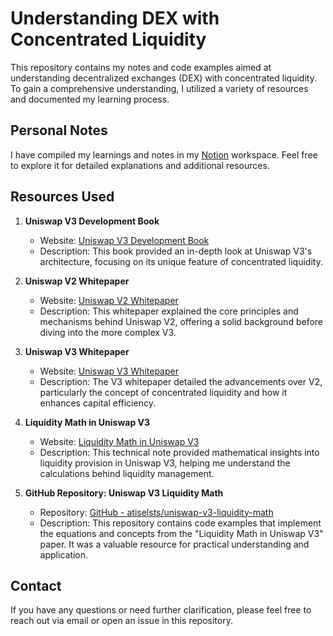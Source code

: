 # Understanding DEX with Concentrated Liquidity

This repository contains my notes and code examples aimed at understanding decentralized exchanges (DEX) with concentrated liquidity. To gain a comprehensive understanding, I utilized a variety of resources and documented my learning process.

## Personal Notes

I have compiled my learnings and notes in my [Notion](https://dour-sassafras-425.notion.site/Uniswap-v3-book-f7e9775d2a9b42b5afb64b42713cf855) workspace. Feel free to explore it for detailed explanations and additional resources.

## Resources Used

1. **Uniswap V3 Development Book**
   - Website: [Uniswap V3 Development Book](https://uniswapv3book.com/index.html)
   - Description: This book provided an in-depth look at Uniswap V3's architecture, focusing on its unique feature of concentrated liquidity.

2. **Uniswap V2 Whitepaper**
   - Website: [Uniswap V2 Whitepaper](https://uniswap.org/whitepaper.pdf)
   - Description: This whitepaper explained the core principles and mechanisms behind Uniswap V2, offering a solid background before diving into the more complex V3.

3. **Uniswap V3 Whitepaper**
   - Website: [Uniswap V3 Whitepaper](https://uniswap.org/whitepaper-v3.pdf)
   - Description: The V3 whitepaper detailed the advancements over V2, particularly the concept of concentrated liquidity and how it enhances capital efficiency.

4. **Liquidity Math in Uniswap V3**
   - Website: [Liquidity Math in Uniswap V3](https://atiselsts.github.io/pdfs/uniswap-v3-liquidity-math.pdf)
   - Description: This technical note provided mathematical insights into liquidity provision in Uniswap V3, helping me understand the calculations behind liquidity management.

5. **GitHub Repository: Uniswap V3 Liquidity Math**
   - Repository: [GitHub - atiselsts/uniswap-v3-liquidity-math](https://github.com/atiselsts/uniswap-v3-liquidity-math)
   - Description: This repository contains code examples that implement the equations and concepts from the "Liquidity Math in Uniswap V3" paper. It was a valuable resource for practical understanding and application.


## Contact

If you have any questions or need further clarification, please feel free to reach out via email or open an issue in this repository.
